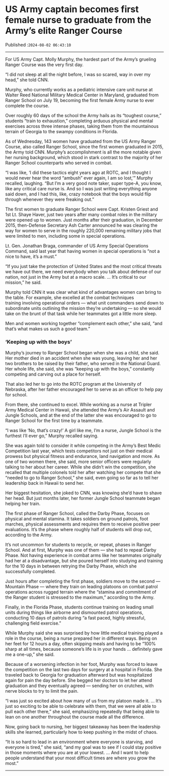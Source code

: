 # US Army captain becomes first female nurse to graduate from the Army’s elite Ranger Course

Published :`2024-08-02 06:43:10`

---

For US Army Capt. Molly Murphy, the hardest part of the Army’s grueling Ranger Course was the very first day.

“I did not sleep at all the night before, I was so scared, way in over my head,” she told CNN.

Murphy, who currently works as a pediatric intensive care unit nurse at Walter Reed National Military Medical Center in Maryland, graduated from Ranger School on July 19, becoming the first female Army nurse to ever complete the course.

Over roughly 60 days of the school the Army hails as its “toughest course,” students “train to exhaustion,” completing arduous physical and mental exercises across three intense phases, taking them from the mountainous terrain of Georgia to the swampy conditions in Florida.

As of Wednesday, 143 women have graduated from the US Army Ranger Course, also called Ranger School, since the first women graduated in 2015, the Army told CNN. Murphy’s accomplishment is all the more notable given her nursing background, which stood in stark contrast to the majority of her Ranger School counterparts who served in combat.

“I was like, ‘I did these tactics eight years ago at ROTC, and I thought I would never hear the word “ambush” ever again, I am so lost,’” Murphy recalled, laughing. “But I’m a very good note taker, super type-A, you know, like any critical care nurse is. And so I was just writing everything anyone said down, and I had this, like, crazy notebook that the boys would flip through whenever they were freaking out.”

The first women to graduate Ranger School were Capt. Kristen Griest and 1st Lt. Shaye Haver, just two years after many combat roles in the military were opened up to women. Just months after their graduation, in December 2015, then-Defense Secretary Ash Carter announced he was clearing the way for women to serve in the roughly 220,000 remaining military jobs that were limited to men, including some in special operations.

Lt. Gen. Jonathan Braga, commander of US Army Special Operations Command, said last year that having women in special operations is “not a nice to have, it’s a must.”

“If you just take the protection of United States and the most critical threats we have out there, we need everybody when you talk about defense of our nation, not just in the Army but at a macro scale. … It’s critical to our mission,” he said.

Murphy told CNN it was clear what kind of advantages women can bring to the table. For example, she excelled at the combat techniques training involving operational orders — what unit commanders send down to subordinate units outlining the mission they’re undertaking — so she would take on the brunt of that task while her teammates got a little more sleep.

Men and women working together “complement each other,” she said, “and that’s what makes us such a good team.”

### ‘Keeping up with the boys’

Murphy’s journey to Ranger School began when she was a child, she said. Her mother died in an accident when she was young, leaving her and her two brothers to be raised by their father, who served in the National Guard. Her whole life, she said, she was “keeping up with the boys,” constantly competing and carving out a place for herself.

That also led her to go into the ROTC program at the University of Nebraska, after her father encouraged her to serve as an officer to help pay for school.

From there, she continued to excel. While working as a nurse at Tripler Army Medical Center in Hawaii, she attended the Army’s Air Assault and Jungle Schools, and at the end of the latter she was encouraged to go to Ranger School for the first time by a teammate.

“I was like ‘No, that’s crazy!’ A girl like me, I’m a nurse, Jungle School is the furthest I’ll ever go,” Murphy recalled saying.

She was again told to consider it while competing in the Army’s Best Medic Competition last year, which tests competitors not just on their medical prowess but physical fitness and endurance, land navigation and more. As one of two women there, she said, more senior officers were regularly talking to her about her career. While she didn’t win the competition, she recalled that multiple colonels told her after watching her compete that she “needed to go to Ranger School,” she said, even going so far as to tell her leadership back in Hawaii to send her.

Her biggest hesitation, she joked to CNN, was knowing she’d have to shave her head. But just months later, her former Jungle School teammate began helping her train.

The first phase of Ranger School, called the Darby Phase, focuses on physical and mental stamina. It takes soldiers on ground patrols, foot marches, physical assessments and requires them to receive positive peer evaluations. It’s the phase where roughly half of students will drop out, according to the Army.

It’s not uncommon for students to recycle, or repeat, phases in Ranger School. And at first, Murphy was one of them — she had to repeat Darby Phase. Not having experience in combat arms like her teammates originally had her at a disadvantage, but she poured herself into studying and training for the 10 days in between retrying the Darby Phase, which she successfully completed.

Just hours after completing the first phase, soldiers move to the second — Mountain Phase — where they train on leading platoons on combat patrol operations across rugged terrain where the “stamina and commitment of the Ranger student is stressed to the maximum,” according to the Army.

Finally, in the Florida Phase, students continue training on leading small units during things like airborne and dismounted patrol operations, conducting 10 days of patrols during “a fast paced, highly stressful, challenging field exercise.”

While Murphy said she was surprised by how little medical training played a role in the course, being a nurse prepared her in different ways. Being on her feet for 12 hours a day, often skipping meals and having to be “100% sharp at all times, because someone’s life is in your hands … definitely gave me a one-up,” she said.

Because of a worsening infection in her foot, Murphy was forced to leave the competition on the last two days for surgery at a hospital in Florida. She traveled back to Georgia for graduation afterward but was hospitalized again for pain the day before. She begged her doctors to let her attend graduation and they eventually agreed — sending her on crutches, with nerve blocks to try to limit the pain.

“I was just so excited about how many of us from my platoon made it. … It’s just so exciting to be able to celebrate with them, that we were all able to pull each other there,” she said, emphasizing repeatedly that being able to lean on one another throughout the course made all the difference.

Now, going back to nursing, her biggest takeaway has been the leadership skills she learned, particularly how to keep pushing in the midst of chaos.

“It is so hard to lead in an environment where everyone is starving, and everyone is tired,” she said, “and my goal was to see if I could stay positive in those moments where you are at your lowest. … And I want to help people understand that your most difficult times are where you grow the most.”

---

